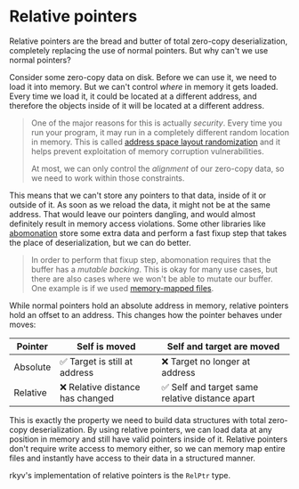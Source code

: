 # Relative pointers

Relative pointers are the bread and butter of total zero-copy deserialization, completely replacing
the use of normal pointers. But why can't we use normal pointers?

Consider some zero-copy data on disk. Before we can use it, we need to load it into memory. But we
can't control _where_ in memory it gets loaded. Every time we load it, it could be located at a
different address, and therefore the objects inside of it will be located at a different address.

> One of the major reasons for this is actually *security*. Every time you run your program, it may
> run in a completely different random location in memory. This is called
> [address space layout randomization](https://en.wikipedia.org/wiki/Address_space_layout_randomization)
> and it helps prevent exploitation of memory corruption vulnerabilities.
>
> At most, we can only control the *alignment* of our zero-copy data, so we need to work within
> those constraints.

This means that we can't store any pointers to that data, inside of it or outside of it. As soon as
we reload the data, it might not be at the same address. That would leave our pointers dangling, and
would almost definitely result in memory access violations. Some other libraries like
[abomonation](https://github.com/TimelyDataflow/abomonation) store some extra data and perform a
fast fixup step that takes the place of deserialization, but we can do better.

> In order to perform that fixup step, abomonation requires that the buffer has a *mutable backing*.
> This is okay for many use cases, but there are also cases where we won't be able to mutate our
> buffer. One example is if we used
> [memory-mapped files](https://en.wikipedia.org/wiki/Memory-mapped_file).

While normal pointers hold an absolute address in memory, relative pointers hold an offset to an address. This changes how
the pointer behaves under moves:

| Pointer   | Self is moved                     | Self and target are moved                         |
|-----------|-----------------------------------|---------------------------------------------------|
| Absolute  | ✅ Target is still at address      | ❌ Target no longer at address                     |
| Relative  | ❌ Relative distance has changed   | ✅ Self and target same relative distance apart    |

This is exactly the property we need to build data structures with total zero-copy deserialization.
By using relative pointers, we can load data at any position in memory and still have valid pointers
inside of it. Relative pointers don't require write access to memory either, so we can memory map
entire files and instantly have access to their data in a structured manner.

rkyv's implementation of relative pointers is the `RelPtr` type.
